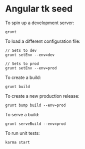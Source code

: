 Angular tk seed
======================================

To spin up a development server:

	grunt


To load a different configuration file:

	// Sets to dev
	grunt setEnv --env=dev

	// Sets to prod
	grunt setEnv --env=prod


To create a build:

	grunt build


To create a new production release:

	grunt bump build --env=prod


To serve a build:

	grunt serveBuild --env=prod


To run unit tests:

	karma start